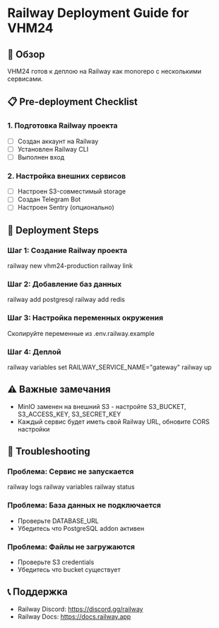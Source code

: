 # Railway Deployment Guide for VHM24

## 🎯 Обзор

VHM24 готов к деплою на Railway как monorepo с несколькими сервисами.

## 📋 Pre-deployment Checklist

### 1. Подготовка Railway проекта

- [ ] Создан аккаунт на Railway
- [ ] Установлен Railway CLI
- [ ] Выполнен вход

### 2. Настройка внешних сервисов

- [ ] Настроен S3-совместимый storage
- [ ] Создан Telegram Bot
- [ ] Настроен Sentry (опционально)

## 🚀 Deployment Steps

### Шаг 1: Создание Railway проекта

railway new vhm24-production railway link

### Шаг 2: Добавление баз данных

railway add postgresql railway add redis

### Шаг 3: Настройка переменных окружения

Скопируйте переменные из .env.railway.example

### Шаг 4: Деплой

railway variables set RAILWAY_SERVICE_NAME="gateway" railway up

## ⚠️ Важные замечания

- MinIO заменен на внешний S3 - настройте S3_BUCKET, S3_ACCESS_KEY, S3_SECRET_KEY
- Каждый сервис будет иметь свой Railway URL, обновите CORS настройки

## 🔧 Troubleshooting

### Проблема: Сервис не запускается

railway logs railway variables railway status

### Проблема: База данных не подключается

- Проверьте DATABASE_URL
- Убедитесь что PostgreSQL addon активен

### Проблема: Файлы не загружаются

- Проверьте S3 credentials
- Убедитесь что bucket существует

## 📞 Поддержка

- Railway Discord: https://discord.gg/railway
- Railway Docs: https://docs.railway.app
